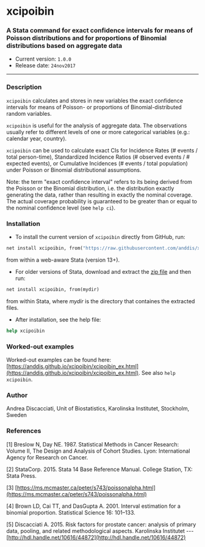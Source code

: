 # xcipoibin
### A Stata command for exact confidence intervals for means of Poisson distributions and for proportions of Binomial distributions based on aggregate data

- Current version: `1.0.0` 
- Release date: `24nov2017`

---


### Description

`xcipoibin` calculates and stores in new variables the exact confidence intervals for means of Poisson- or proportions of Binomial-distributed random variables.

`xcipoibin` is useful for the analysis of aggregate data. The observations usually refer to different levels of one or more categorical variables (e.g.: calendar year, country).

`xcipoibin` can be used to calculate exact CIs for Incidence Rates (# events / total person-time), Standardized Incidence Ratios (# observed events / # expected events), or Cumulative Incidences (# events / total population) under Poisson or Binomial distributional assumptions.

Note: the term "exact confidence interval" refers to its being derived from the Poisson or the Binomial distribution, i.e. the distribution exactly generating the data, rather than resulting in exactly the nominal coverage. The actual coverage probability is guaranteed to be greater than or equal to the nominal confidence level (see `help ci`).


### Installation

- To install the current version of `xcipoibin` directly from GitHub, run:
```Stata
net install xcipoibin, from("https://raw.githubusercontent.com/anddis/xcipoibin/master/")
```
from within a web-aware Stata (version 13+).

- For older versions of Stata, download and extract the [zip file](https://github.com/anddis/xcipoibin/archive/master.zip) and then run:
```Stata
net install xcipoibin, from(mydir)
```
from within Stata, where *mydir* is the directory that containes the extracted files.

- After installation, see the help file:
```Stata
help xcipoibin
```

### Worked-out examples

Worked-out examples can be found here: [https://anddis.github.io/xcipoibin/xcipoibin_ex.html](https://anddis.github.io/xcipoibin/xcipoibin_ex.html). See also `help xcipoibin`.

### Author

Andrea Discacciati, Unit of Biostatistics, Karolinska Institutet, Stockholm, Sweden


### References

[1] Breslow N, Day NE. 1987. Statistical Methods in Cancer Research: Volume II, The Design and Analysis of Cohort Studies. Lyon: International Agency for Research on Cancer.

[2] StataCorp. 2015. Stata 14 Base Reference Manual. College Station, TX: Stata Press.

[3] [https://ms.mcmaster.ca/peter/s743/poissonalpha.html](https://ms.mcmaster.ca/peter/s743/poissonalpha.html)

[4] Brown LD, Cai TT, and DasGupta A. 2001. Interval estimation for a binomial proportion. Statistical Science 16: 101–133.

[5] Discacciati A. 2015. Risk factors for prostate cancer: analysis of primary data, pooling, and related methodological aspects. Karolinska Institutet --- [http://hdl.handle.net/10616/44872](http://hdl.handle.net/10616/44872)
